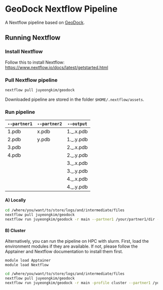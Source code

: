 # GeoDock Nextflow Pipeline

A Nextflow pipeline based on [GeoDock](https://github.com/Graylab/GeoDock).

## Running Nextflow

### Install Nextflow

Follow this to install Nextflow: https://www.nextflow.io/docs/latest/getstarted.html

### Pull Nextflow pipeline

```sh
nextflow pull juyeongkim/geodock
```

Downloaded pipeline are stored in the folder `$HOME/.nextflow/assets`.

### Run pipeline

| `--partner1` | `--partner2` | `--output` |
| ------------ | ------------ | ---------- |
| 1.pdb        | x.pdb        | 1._.x.pdb  |
| 2.pdb        | y.pdb        | 1._.y.pdb  |
| 3.pdb        |              | 2._.x.pdb  |
| 4.pdb        |              | 2._.y.pdb  |
|              |              | 3._.x.pdb  |
|              |              | 3._.y.pdb  |
|              |              | 4._.x.pdb  |
|              |              | 4._.y.pdb  |

#### A) Locally

```sh
cd /where/you/want/to/store/logs/and/intermediate/files
nextflow pull juyeongkim/geodock
nextflow run juyeongkim/geodock -r main --partner1 /your/partner1/dir --partner2 /your/partner2/dir --output /your/output/dir
```

#### B) Cluster

Alternatively, you can run the pipeline on HPC with slurm. First, load the environment modules if they are available. If not, please follow the Apptainer and Nextflow documentation to install them first.

```sh
module load Apptainer
module load Nextflow

cd /where/you/want/to/store/logs/and/intermediate/files
nextflow pull juyeongkim/geodock
nextflow run juyeongkim/geodock -r main -profile cluster --partner1 /your/partner1/dir --partner2 /your/partner2/dir --output /your/output/dir
```
